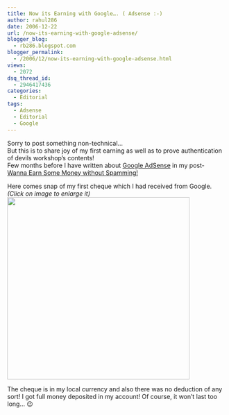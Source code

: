 ```yaml
---
title: Now its Earning with Google…. ( Adsense :-)
author: rahul286
date: 2006-12-22
url: /now-its-earning-with-google-adsense/
blogger_blog:
  - rb286.blogspot.com
blogger_permalink:
  - /2006/12/now-its-earning-with-google-adsense.html
views:
  - 2072
dsq_thread_id:
  - 2946417436
categories:
  - Editorial
tags:
  - Adsense
  - Editorial
  - Google
---
```

Sorry to post something non-technical&#8230;  
But this is to share joy of my first earning as well as to prove authentication of devils workshop&#8217;s contents!  
Few months before I have written about <a href="http://www.adsense.com/" onclick="_gaq.push(['_trackEvent', 'outbound-article', 'http://www.adsense.com/', 'Google AdSense']);" >Google AdSense</a> in my post- [Wanna Earn Some Money without Spamming!][1]

Here comes snap of my first cheque which I had received from Google. *(Click on image to enlarge it)*  
[<img width="420" src='http://www.devilsworkshop.org/files/2007/10/google-adsense-earning-check.jpg' alt='' />][2]

The cheque is in my local currency and also there was no deduction of any sort! I got full money deposited in my account! Of course, it won&#8217;t last too long&#8230; 😉

 [1]: http://devilsworkshop.org/2006/09/19/wanna-earn-some-money-without-spamming/
 [2]: http://www.devilsworkshop.org/files/2007/10/google-adsense-earning-check.jpg ""
